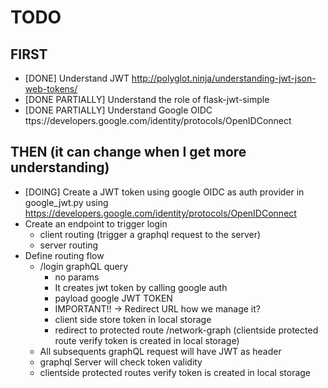 # TODO

## FIRST 

- [DONE] Understand JWT http://polyglot.ninja/understanding-jwt-json-web-tokens/
- [DONE PARTIALLY] Understand the role of flask-jwt-simple
- [DONE PARTIALLY] Understand Google OIDC ttps://developers.google.com/identity/protocols/OpenIDConnect

## THEN (it can change when I get more understanding)

- [DOING] Create a JWT token using google OIDC as auth provider in google_jwt.py using https://developers.google.com/identity/protocols/OpenIDConnect
- Create an endpoint to trigger login
  - client routing (trigger a graphql request to the server)
  - server routing
- Define routing flow
  - /login graphQL query
    - no params
    - It creates jwt token by calling google auth
    - payload google JWT TOKEN 
    - IMPORTANT!! -> Redirect URL how we manage it?
    - client side store token in local storage
    - redirect to protected route /network-graph (clientside protected route verify token is created in local storage)
  -  All subsequents graphQL request will have JWT as header
  -  graphql Server will check token validity
  -  clientside protected routes verify token is created in local storage